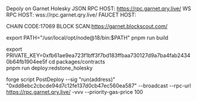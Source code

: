 Depoly on Garnet Holesky
JSON RPC HOST: https://rpc.garnet.qry.live/
WS RPC HOST: wss://rpc.garnet.qry.live/ 
FAUCET HOST:  

CHAIN CODE:17069
BLOCK SCAN:https://garnet.blockscout.com/

export PATH="/usr/local/opt/node@18/bin:$PATH"
pnpm run build

export PRIVATE_KEY=0xfb61ae9ea723f1bff3f7bd183ffbaa730127d9a7ba4fab24340b64fb1904ee5f
cd packages/contracts      
pnpm run deploy:redstone_holesky



forge script PostDeploy --sig "run(address)"  "0xdd8ebc2cbcde94d7c12fe137d0cb47ec560ea587" --broadcast --rpc-url https://rpc.garnet.qry.live/ -vvv --priority-gas-price 100